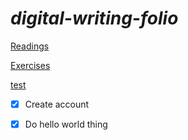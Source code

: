 # *digital-writing-folio*
[Readings](readings.md)

[Exercises](exercises.md)

[test](test.md)

 - [x] Create account
 - [x] Do hello world thing

